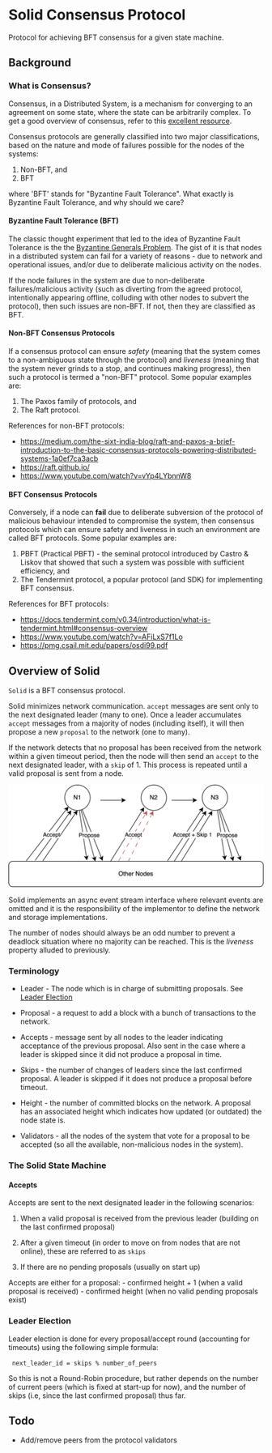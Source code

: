 # Solid Consensus Protocol

Protocol for achieving BFT consensus for a given state machine.

## Background

### What is Consensus?

Consensus, in a Distributed System, is a mechanism for converging to an agreement on some state, where the state can be arbitrarily complex. To get a good overview of consensus, refer to this [excellent resource](https://www.youtube.com/watch?v=rN6ma561tak&list=PLeKd45zvjcDFUEv_ohr_HdUFe97RItdiB&index=18).

Consensus protocols are generally classified into two major classifications, based on the nature and mode of failures possible for the nodes of the systems:

  1. Non-BFT, and
  2. BFT

where 'BFT' stands for "Byzantine Fault Tolerance". What exactly is Byzantine Fault Tolerance, and why should we care?

#### Byzantine Fault Tolerance (BFT)

The classic thought experiment that led to the idea of Byzantine Fault Tolerance is the the [Byzantine Generals Problem](https://www.youtube.com/watch?v=LoGx_ldRBU0&list=PLeKd45zvjcDFUEv_ohr_HdUFe97RItdiB&index=5). The gist of it is that nodes in a distributed system
can fail for a variety of reasons - due to network and operational issues, and/or due to deliberate malicious activity on the nodes.

If the node failures in the system are due to non-deliberate failures/malicious activity (such as diverting from the agreed protocol, intentionally appearing offline, colluding with other nodes to subvert the protocol), then such issues are non-BFT. If not, then they are 
classified as BFT.

#### Non-BFT Consensus Protocols

If a consensus protocol can ensure *safety* (meaning that the system comes to a non-ambiguous state through the protocol) and *liveness* (meaning that the system never grinds to a stop, and continues making progress), then such a protocol is termed a "non-BFT" protocol.
Some popular examples are: 

  1. The Paxos family of protocols, and
  2. The Raft protocol.

References for non-BFT protocols:

  * https://medium.com/the-sixt-india-blog/raft-and-paxos-a-brief-introduction-to-the-basic-consensus-protocols-powering-distributed-systems-1a0ef7ca3acb
  * https://raft.github.io/
  * https://www.youtube.com/watch?v=vYp4LYbnnW8

#### BFT Consensus Protocols

Conversely, if a node can **fail** due to deliberate subversion of the protocol of malicious behaviour intended to compromise the system, then consensus protocols which can ensure safety and liveness in such an environment are called BFT protocols.
Some popular examples are:

  1. PBFT (Practical PBFT) - the seminal protocol introduced by Castro & Liskov that showed that such a system was possible with sufficient efficiency, and
  2. The Tendermint protocol, a popular protocol (and SDK) for implementing BFT consensus.

References for BFT protocols:

  * https://docs.tendermint.com/v0.34/introduction/what-is-tendermint.html#consensus-overview
  * https://www.youtube.com/watch?v=AFiLxS7f1Lo
  * https://pmg.csail.mit.edu/papers/osdi99.pdf


## Overview of Solid

`Solid` is a BFT consensus protocol.

Solid minimizes network communication. `accept` messages are sent only to the next designated leader (many to one). Once a leader accumulates `accept` messages from a majority of nodes (including itself), 
it will then propose a new `proposal` to the network (one to many).

If the network detects that no proposal has been received from the network within a given timeout period, then the node will then send an `accept` to the next designated leader, with a `skip` of 1. This process is repeated until a valid proposal is sent from a node.

![Consensus Protocol Overview](docs/consensus.png)

Solid implements an async event stream interface where relevant events are omitted and it is the responsibility of the implementor to define the network and storage implementations.

The number of nodes should always be an odd number to prevent a deadlock situation where no majority can be reached. This is the *liveness* property alluded to previously.


### Terminology

  * Leader - The node which is in charge of submitting proposals. See [Leader Election](#leader-election)

  * Proposal - a request to add a block with a bunch of transactions to the network.

  * Accepts - message sent by all nodes to the leader indicating acceptance of the previous proposal. Also sent in the case where a leader is skipped since
              it did not produce a proposal in time.

  * Skips - the number of changes of leaders since the last confirmed proposal. A leader is skipped if it does not produce a proposal before timeout.

  * Height - the number of committed blocks on the network. A proposal has an associated height which indicates how updated (or outdated) the node state is.

  * Validators - all the nodes of the system that vote for a proposal to be accepted (so all the available, non-malicious nodes in the system).


### The Solid State Machine

#### Accepts

Accepts are sent to the next designated leader in the following scenarios: 
 
  1. When a valid proposal is received from the previous leader (building on the last confirmed proposal)

  2. After a given timeout (in order to move on from nodes that are not online), these are referred to as `skips`

  3. If there are no pending proposals (usually on start up)

Accepts are either for a proposal:
    - confirmed height + 1 (when a valid proposal is received)
    - confirmed height (when no valid pending proposals exist)


### Leader Election

Leader election is done for every proposal/accept round (accounting for timeouts) using the following simple formula:

```
 next_leader_id = skips % number_of_peers 

```

So this is not a Round-Robin procedure, but rather depends on the number of current peers (which is fixed at start-up for now), and the number of skips (i.e, since the last confirmed proposal) thus far. 


## Todo
 
 - Add/remove peers from the protocol validators
